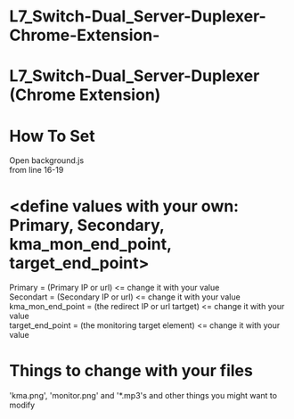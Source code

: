 # L7_Switch-Dual_Server-Duplexer-Chrome-Extension-
# L7_Switch-Dual_Server-Duplexer (Chrome Extension) 
# <Change Variables and Files for your needs>

# How To Set
Open background.js  <br />
from line 16-19
# <define values with your own: Primary, Secondary, kma_mon_end_point, target_end_point>
Primary = (Primary IP or url) <= change it with your value <br />
Secondart = (Secondary IP or url) <= change it with your value <br />
kma_mon_end_point = (the redirect IP or url tartget) <= change it with your value  <br />
target_end_point = (the monitoring target element) <= change it with your value

# Things to change with your files
'kma.png', 'monitor.png' and '*.mp3's and other things you might want to modify
